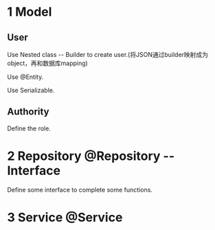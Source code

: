 # 1 Model
## User

Use Nested class -- Builder to create user.(将JSON通过builder映射成为object，再和数据库mapping) 

Use @Entity. 

Use Serializable.

## Authority 

Define the role.

# 2 Repository @Repository -- Interface 

Define some interface to complete some functions.
# 3 Service @Service
